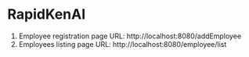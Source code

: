 # RapidKenAI
1. Employee registration page 
URL: http://localhost:8080/addEmployee
2. Employees listing page
URL: http://localhost:8080/employee/list


